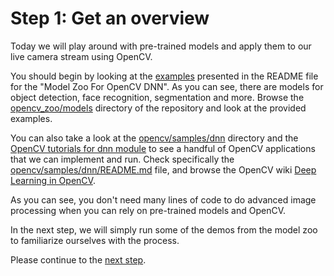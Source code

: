 # Step 1: Get an overview
Today we will play around with pre-trained models and apply them to our live camera stream using OpenCV.

You should begin by looking at the [examples][zoo/samples] presented in the README file for the "Model Zoo For OpenCV DNN".
As you can see, there are models for object detection, face recognition, segmentation and more.
Browse the [opencv_zoo/models] directory of the repository
and look at the provided examples.

You can also take a look at the [opencv/samples/dnn] directory and the [OpenCV tutorials for dnn module]
to see a handful of OpenCV applications that we can implement and run.
Check specifically the [opencv/samples/dnn/README.md](https://github.com/opencv/opencv/blob/4.x/samples/dnn/README.md)
file, and browse the OpenCV wiki [Deep Learning in OpenCV](https://github.com/opencv/opencv/wiki/Deep-Learning-in-OpenCV).

As you can see, you don't need many lines of code to do advanced image processing when you can rely on pre-trained models
and OpenCV.

In the next step, we will simply run some of the demos from the model zoo to familiarize ourselves with the process.

Please continue to the [next step](2-model-zoo.md).

[zoo/samples]: https://github.com/opencv/opencv_zoo?tab=readme-ov-file#some-examples
[opencv_zoo/models]: https://github.com/opencv/opencv_zoo/tree/main/models
[opencv/samples/dnn]: https://github.com/opencv/opencv/tree/4.x/samples/dnn
[OpenCV tutorials for dnn module]: https://docs.opencv.org/4.9.0/d2/d58/tutorial_table_of_content_dnn.html
